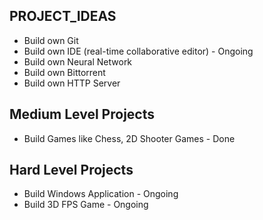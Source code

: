 ## PROJECT_IDEAS

- Build own Git
- Build own IDE (real-time collaborative editor)      - Ongoing
- Build own Neural Network
- Build own Bittorrent
- Build own HTTP Server


## Medium Level Projects

- Build Games like Chess, 2D Shooter Games            - Done

## Hard Level Projects

- Build Windows Application                           - Ongoing
- Build 3D FPS Game                                   - Ongoing

  
